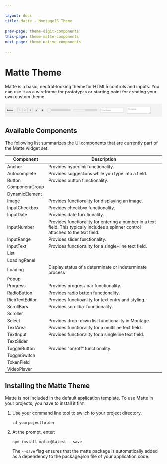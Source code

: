 ```yaml
---

layout: docs
title: Matte - MontageJS Theme

prev-page: theme-digit-components
this-page: theme-matte-components
next-page: theme-native-components

---
```



# Matte Theme

Matte is a basic, neutral-looking theme for HTML5 controls and inputs. You can use it as a wireframe for prototypes or starting point for creating your own custom theme.

![Matte](/images/themes/matte.png)

## Available Components
The following list summarizes the UI components that are currently part of the Matte widget set:

Component | Description
------------ | -------------
Anchor | Provides hyperlink functionality.
Autocomplete | Provides suggestions while you type into a field.
Button | Provides button functionality.
ComponentGroup | 
DynamicElement | 
Image | Provides functionality for displaying an image.
InputCheckbox | Provides checkbox functionality.
InputDate | Provides date functionality.
InputNumber | Provides functionality for entering a number in a text field. This typically includes a spinner control attached to the text field.
InputRange | Provides slider functionality.
InputText | Provides functionality for a single-line text field.
List | 
LoadingPanel | 
Loading | Display status of a determinate or indeterminate process
Popup | 
Progress | Provides progress bar functionality.
RadioButton | Provides radio button functionality.
RichTextEditor | Provides functioanlity for text entry and styling.
ScrollBars | Provides scrollbar functionality.
Scroller | 
Select | Provides drop-down list functionality in Montage.
TextArea | Provides functionality for a multiline text field.
TextInput | Provides functionality for a singleline text field.
TextSlider | 
ToggleButton | Provides "on/off" functionality.
ToggleSwitch | 
TokenField | 
VideoPlayer | 


## Installing the Matte Theme

Matte is not included in the default application template. To use Matte in your projects, you have to install it first:

1. Use your command line tool to switch to your project directory.

    ```
    cd yourpojectfolder
    ```
    
2. At the prompt, enter:

    ```
    npm install matte@latest --save
    ```
    
    The `--save` flag ensures that the matte package is automatically added as a dependency to the package.json file of your application code.